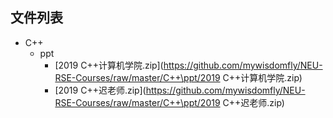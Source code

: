 

## 文件列表

- C++
    - ppt
        - [2019 C++计算机学院.zip](https://github.com/mywisdomfly/NEU-RSE-Courses/raw/master/C++\ppt/2019 C++计算机学院.zip)
        - [2019 C++迟老师.zip](https://github.com/mywisdomfly/NEU-RSE-Courses/raw/master/C++\ppt/2019 C++迟老师.zip)
